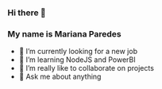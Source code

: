 ### Hi there 👋

### My name is Mariana Paredes

- 🔭 I’m currently looking for a new job
- 🌱 I’m learning NodeJS and PowerBI
- 👯 I’m really like to collaborate on projects
- 💬 Ask me about anything 
  


<!--
**MarianaParedes/MarianaParedes** is a ✨ _special_ ✨ repository because its `README.md` (this file) appears on your GitHub profile.

Here are some ideas to get you started:

- 🔭 I’m currently working on ...
- 🌱 I’m currently learning ...
- 👯 I’m looking to collaborate on ...
- 🤔 I’m looking for help with ...
- 💬 Ask me about ...
- 📫 How to reach me: ...
- 😄 Pronouns: ...
- ⚡ Fun fact: ...

-->
